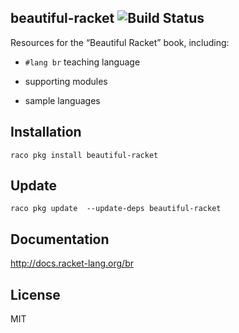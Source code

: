 beautiful-racket ![Build Status](https://github.com/mbutterick/beautiful-racket/workflows/CI/badge.svg)
-

Resources for the “Beautiful Racket” book, including:

* `#lang br` teaching language
 
* supporting modules

* sample languages


Installation
-

`raco pkg install beautiful-racket`


Update
-

`raco pkg update  --update-deps beautiful-racket`

Documentation
-

http://docs.racket-lang.org/br


License
-

MIT
